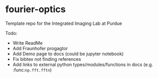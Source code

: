 # fourier-optics
 Template repo for the Integrated Imaging Lab at Purdue


Todo:
- Write ReadMe
- Add Fraunhofer progagtor
- Add Demo page to docs (could be jupyter notebook)
- Fix bibtex not finding references
- Add links to external python types/modules/functions in docs (e.g. :func:`np.fft.fftn`)